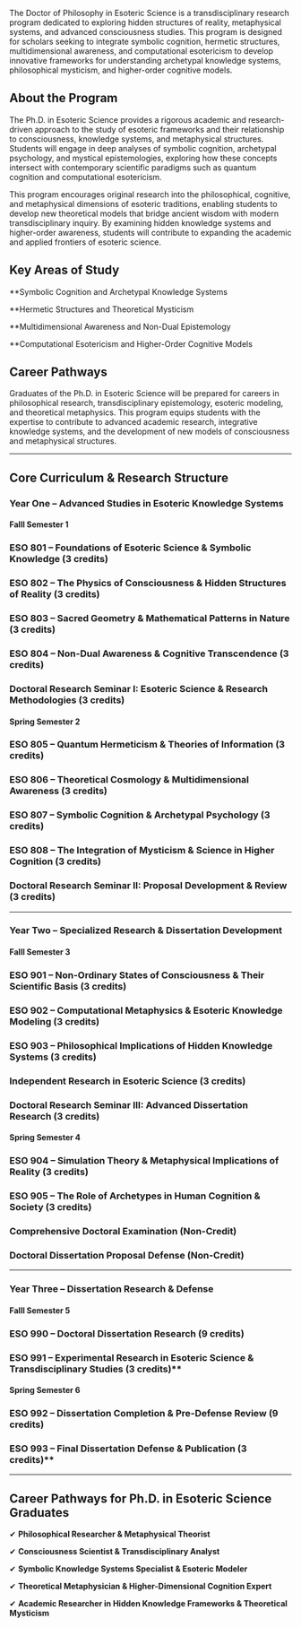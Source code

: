 The Doctor of Philosophy in Esoteric Science is a transdisciplinary research program dedicated to exploring hidden structures of reality, metaphysical systems, and advanced consciousness studies. This program is designed for scholars seeking to integrate symbolic cognition, hermetic structures, multidimensional awareness, and computational esotericism to develop innovative frameworks for understanding archetypal knowledge systems, philosophical mysticism, and higher-order cognitive models.

## **About the Program**

The Ph.D. in  Esoteric Science provides a rigorous academic and research-driven approach to the study of esoteric frameworks and their relationship to consciousness, knowledge systems, and metaphysical structures. Students will engage in deep analyses of symbolic cognition, archetypal psychology, and mystical epistemologies, exploring how these concepts intersect with contemporary scientific paradigms such as quantum cognition and computational esotericism.

This program encourages original research into the philosophical, cognitive, and metaphysical dimensions of esoteric traditions, enabling students to develop new theoretical models that bridge ancient wisdom with modern transdisciplinary inquiry. By examining hidden knowledge systems and higher-order awareness, students will contribute to expanding the academic and applied frontiers of esoteric science.

## **Key Areas of Study**

**Symbolic Cognition and Archetypal Knowledge Systems

**Hermetic Structures and Theoretical Mysticism

**Multidimensional Awareness and Non-Dual Epistemology

**Computational Esotericism and Higher-Order Cognitive Models

## **Career Pathways**

Graduates of the Ph.D. in  Esoteric Science will be prepared for careers in philosophical research, transdisciplinary epistemology, esoteric modeling, and theoretical metaphysics. This program equips students with the expertise to contribute to advanced academic research, integrative knowledge systems, and the development of new models of consciousness and metaphysical structures.

---

## **Core Curriculum & Research Structure**

### **Year One – Advanced Studies in Esoteric Knowledge Systems**

#### **Falll Semester 1**

### **ESO 801** – Foundations of Esoteric Science & Symbolic Knowledge (3 credits)

### **ESO 802** – The Physics of Consciousness & Hidden Structures of Reality (3 credits)

### **ESO 803** – Sacred Geometry & Mathematical Patterns in Nature (3 credits)

### **ESO 804** – Non-Dual Awareness & Cognitive Transcendence (3 credits)

### **Doctoral Research Seminar I: Esoteric Science & Research Methodologies (3 credits)**

#### **Spring Semester 2**

### **ESO 805** – Quantum Hermeticism & Theories of Information (3 credits)

### **ESO 806** – Theoretical Cosmology & Multidimensional Awareness (3 credits)

### **ESO 807** – Symbolic Cognition & Archetypal Psychology (3 credits)

### **ESO 808** – The Integration of Mysticism & Science in Higher Cognition (3 credits)

### **Doctoral Research Seminar II: Proposal Development & Review (3 credits)**

---

### **Year Two – Specialized Research & Dissertation Development**

#### **Falll Semester 3**

### **ESO 901** – Non-Ordinary States of Consciousness & Their Scientific Basis (3 credits)

### **ESO 902** – Computational Metaphysics & Esoteric Knowledge Modeling (3 credits)

### **ESO 903** – Philosophical Implications of Hidden Knowledge Systems (3 credits)

### **Independent Research in Esoteric Science (3 credits)**

### **Doctoral Research Seminar III: Advanced Dissertation Research (3 credits)**

#### **Spring Semester 4**

### **ESO 904** – Simulation Theory & Metaphysical Implications of Reality (3 credits)

### **ESO 905** – The Role of Archetypes in Human Cognition & Society (3 credits)

### **Comprehensive Doctoral Examination** (Non-Credit)

### **Doctoral Dissertation Proposal Defense** (Non-Credit)

---

### **Year Three – Dissertation Research & Defense**

#### **Falll Semester 5**

### **ESO 990** – Doctoral Dissertation Research (9 credits)

### **ESO 991** – Experimental Research in Esoteric Science & Transdisciplinary Studies (3 credits)**

#### **Spring Semester 6**

### **ESO 992** – Dissertation Completion & Pre-Defense Review (9 credits)

### **ESO 993** – Final Dissertation Defense & Publication (3 credits)**

---

## **Career Pathways for Ph.D. in Esoteric Science Graduates**

✔ **Philosophical Researcher & Metaphysical Theorist**

✔ **Consciousness Scientist & Transdisciplinary Analyst**

✔ **Symbolic Knowledge Systems Specialist & Esoteric Modeler**

✔ **Theoretical Metaphysician & Higher-Dimensional Cognition Expert**

✔ **Academic Researcher in Hidden Knowledge Frameworks & Theoretical Mysticism**